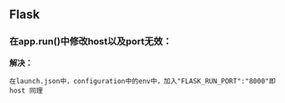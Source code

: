 ## Flask

### 在app.run()中修改host以及port无效：

**解决：**

~~~
在launch.json中，configuration中的env中，加入"FLASK_RUN_PORT":"8000"即
host 同理
~~~